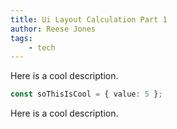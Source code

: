 ```yaml
---
title: Ui Layout Calculation Part 1
author: Reese Jones
tags:
    - tech
---
```


Here is a cool description.

```ts
const soThisIsCool = { value: 5 };
```

Here is a cool description.
